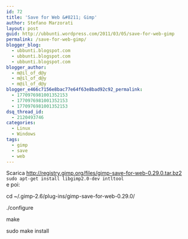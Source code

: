 ```yaml
---
id: 72
title: 'Save for Web &#8211; Gimp'
author: Stefano Marzorati
layout: post
guid: http://ubbunti.wordpress.com/2011/03/05/save-for-web-gimp
permalink: /save-for-web-gimp/
blogger_blog:
  - ubbunti.blogspot.com
  - ubbunti.blogspot.com
  - ubbunti.blogspot.com
blogger_author:
  - m@il_of_d@y
  - m@il_of_d@y
  - m@il_of_d@y
blogger_e466c7156e8bac77e64f63e8bad92c92_permalink:
  - 1770976981001352153
  - 1770976981001352153
  - 1770976981001352153
dsq_thread_id:
  - 2120493746
categories:
  - Linux
  - Windows
tags:
  - gimp
  - save
  - web
---
```

Scarica <a href="http://registry.gimp.org/files/gimp-save-for-web-0.29.0.tar.bz2" target="_blank">http://registry.gimp.org/files/gimp-save-for-web-0.29.0.tar.bz2</a>  
`sudo apt-get install libgimp2.0-dev intltool`  
e poi:

cd ~/.gimp-2.6/plug-ins/gimp-save-for-web-0.29.0/

./configure

make

sudo make install